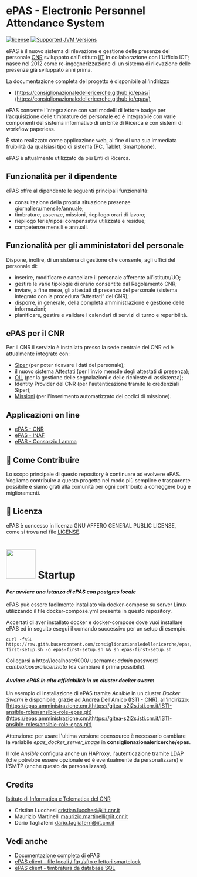 # ePAS - Electronic Personnel Attendance System

[![license](https://img.shields.io/badge/License-AGPL%20v3-blue.svg?logo=gnu&style=for-the-badge)](https://github.com/consiglionazionaledellericerche/epas/blob/master/LICENSE)
[![Supported JVM Versions](https://img.shields.io/badge/JVM-11-brightgreen.svg?style=for-the-badge&logo=Java)](https://openjdk.java.net/install/)

ePAS è il nuovo sistema di rilevazione e gestione delle presenze del personale 
[CNR](https://www.cnr.it) sviluppato dall'Istituto [IIT](https://www.iit.cnr.it) in collaborazione
con l'Ufficio ICT; nasce nel 2012 come re-ingegnerizzazione di un sistema di rilevazione delle
presenze già sviluppato anni prima.

La documentazione completa del progetto è disponibile all'indirizzo

- [https://consiglionazionaledellericerche.github.io/epas/](https://consiglionazionaledellericerche.github.io/epas/)

ePAS consente l’integrazione con vari modelli di lettore badge per l'acquisizione delle timbrature
del personale ed è integrabile con varie componenti del sistema informativo di un Ente di Ricerca e
con sistemi di workflow paperless.

È stato realizzato come applicazione web, al fine di una sua immediata fruibilità da qualsiasi tipo
di sistema (PC, Tablet, Smartphone).

ePAS è attualmente utilizzato da più Enti di Ricerca.


## Funzionalità per il dipendente

ePAS offre al dipendente le seguenti principali funzionalità:

-  consultazione della propria situazione presenze giornaliera/mensile/annuale;
-  timbrature, assenze, missioni, riepilogo orari di lavoro;
-  riepilogo ferie/riposi compensativi utilizzate e residue;
-  competenze mensili e annuali.

## Funzionalità per gli amministatori del personale

Dispone, inoltre, di un sistema di gestione che consente, agli uffici
del personale di:

-  inserire, modificare e cancellare il personale afferente
   all’istituto/UO;
-  gestire le varie tipologie di orario consentite dal Regolamento CNR;
-  inviare, a fine mese, gli attestati di presenza del personale
   (sistema integrato con la procedura “Attestati” del CNR);
-  disporre, in generale, della completa amministrazione e gestione
   delle informazioni;
-  pianificare, gestire e validare i calendari di servizi di turno e
   reperibilità.

## ePAS per il CNR

Per il CNR il servizio è installato presso la sede centrale del CNR ed è attualmente integrato con:

  - [Siper](https://consiglionazionaledellericerche.github.io/docs/siper) 
    (per poter ricavare i dati del personale);
  - il nuovo sistema 
    [Attestati](https://consiglionazionaledellericerche.github.io/docs/attestati.html)
    (per l'invio mensile degli attestati di  presenza);
  - [OIL](https://consiglionazionaledellericerche.github.io/docs/attestati.html) 
    (per la gestione delle segnalazioni e delle richieste di assistenza);
  - Identity Provider del CNR (per l'autenticazione tramite le credenziali Siper);
  - [Missioni](https://consiglionazionaledellericerche.github.io/docs/missioni.html) 
    (per l'inserimento automatizzato dei codici di missione).

## Applicazioni on line

* [ePAS - CNR](https://epas.amministrazione.cnr.it)
* [ePAS - INAF](https://epas.inaf.it)
* [ePAS - Consorzio Lamma](https://epas.lamma.toscana.it)

## 👏 Come Contribuire 

Lo scopo principale di questo repository è continuare ad evolvere ePAS. 
Vogliamo contribuire a questo progetto nel modo più semplice e trasparente possibile e siamo grati
alla comunità per ogni contribuito a correggere bug e miglioramenti.

## 📄 Licenza

ePAS è concesso in licenza GNU AFFERO GENERAL PUBLIC LICENSE, come si trova nel file [LICENSE][l].

[l]: https://github.com/consiglionazionaledellericerche/epas/blob/master/LICENSE

# <img src="https://www.docker.com/sites/default/files/d8/2019-07/Moby-logo.png" width=80> Startup

#### _Per avviare una istanza di ePAS con postgres locale_

ePAS può essere facilmente installato via docker-compose su server Linux utilizzando il file 
docker-compose.yml presente in questo repository.

Accertati di aver installato docker e docker-compose dove vuoi installare ePAS ed in seguito
esegui il comando successivo per un setup di esempio.

```
curl -fsSL https://raw.githubusercontent.com/consiglionazionaledellericerche/epas/master/epas-first-setup.sh -o epas-first-setup.sh && sh epas-first-setup.sh
```

Collegarsi a http://localhost:9000/ username: _admin_ password _cambialaosarailicenziato_ (da cambiare il prima possibile). 

#### _Avviare ePAS in alta affidabilità in un cluster docker swarm_

Un esempio di installazione di ePAS tramite *Ansible* in un cluster *Docker Swarm*
è disponibile, grazie ad Andrea Dell'Amico (ISTI - CNR), all'indirizzo:
[https://epas.amministrazione.cnr.ithttps://gitea-s2i2s.isti.cnr.it/ISTI-ansible-roles/ansible-role-epas.git](https://epas.amministrazione.cnr.ithttps://gitea-s2i2s.isti.cnr.it/ISTI-ansible-roles/ansible-role-epas.git)

Attenzione: per usare l'ultima versione opensource è necessario cambiare la variabile
*epas_docker_server_image* in **consiglionazionalericerche/epas**.

Il role *Ansible* configura anche un HAProxy, l'autenticazione tramite LDAP (che potrebbe essere
opzionale ed è eventualmente da personalizzare) e l'SMTP (anche questo da personalizzare).

## Credits

[Istituto di Informatica e Telematica del CNR](https://www.iit.cnr.it)

  - Cristian Lucchesi <cristian.lucchesi@iit.cnr.it>
  - Maurizio Martinelli <maurizio.martinelli@iit.cnr.it>
  - Dario Tagliaferri <dario.tagliaferri@iit.cnr.it>

## Vedi anche

  - [Documentazione completa di ePAS ](https://consiglionazionaledellericerche.github.io/epas/)
  - [ePAS client - file locali / ftp /sftp e lettori smartclock](https://github.com/consiglionazionaledellericerche/epas-client)
  - [ePAS client - timbratura da database SQL](https://github.com/consiglionazionaledellericerche/epas-client-sql)
